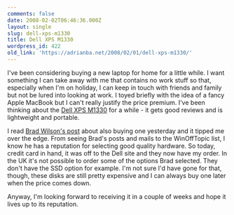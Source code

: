 ```yaml
---
comments: false
date: 2008-02-02T06:46:36.000Z
layout: single
slug: dell-xps-m1330
title: Dell XPS M1330
wordpress_id: 422
old_link: 'https://adrianba.net/2008/02/01/dell-xps-m1330/'
---
```

I've been considering buying a new laptop for home for a little while. I want something I can take away with me that contains no work stuff so that, especially when I'm on holiday, I can keep in touch with friends and family but not be lured into looking at work. I toyed briefly with the idea of a fancy Apple MacBook but I can't really justify the price premium. I've been thinking about the [Dell XPS M1330](http://www1.euro.dell.com/content/products/productdetails.aspx?c=uk&cs=ukdhs1&id=xpsnb_m1330&l=en&s=dhs&~ck=mn) for a while - it gets good reviews and is lightweight and portable.

 

I read [Brad Wilson's post](http://bradwilson.typepad.com/blog/2008/01/ordered-a-new-l.html) about also buying one yesterday and it tipped me over the edge. From seeing Brad's posts and mails to the WinOffTopic list, I know he has a reputation for selecting good quality hardware. So today, credit card in hand, it was off to the Dell site and they now have my order. In the UK it's not possible to order some of the options Brad selected. They don't have the SSD option for example. I'm not sure I'd have gone for that, though, these disks are still pretty expensive and I can always buy one later when the price comes down.

 

Anyway, I'm looking forward to receiving it in a couple of weeks and hope it lives up to its reputation.

